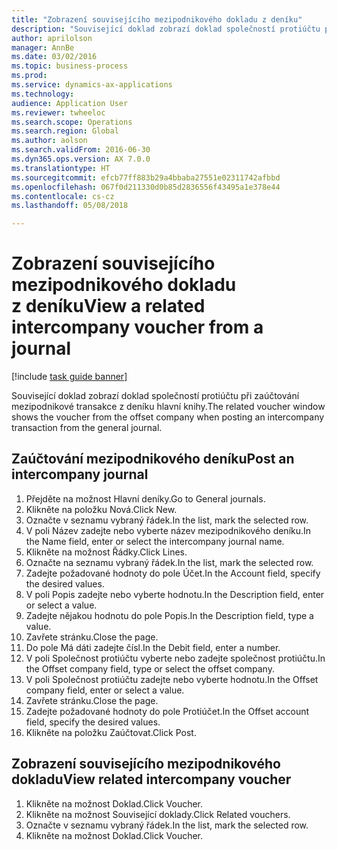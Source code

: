 ```yaml
--- 
title: "Zobrazení souvisejícího mezipodnikového dokladu z deníku"
description: "Související doklad zobrazí doklad společností protiúčtu při zaúčtování mezipodnikové transakce z deníku hlavní knihy."
author: aprilolson
manager: AnnBe
ms.date: 03/02/2016
ms.topic: business-process
ms.prod: 
ms.service: dynamics-ax-applications
ms.technology: 
audience: Application User
ms.reviewer: twheeloc
ms.search.scope: Operations
ms.search.region: Global
ms.author: aolson
ms.search.validFrom: 2016-06-30
ms.dyn365.ops.version: AX 7.0.0
ms.translationtype: HT
ms.sourcegitcommit: efcb77ff883b29a4bbaba27551e02311742afbbd
ms.openlocfilehash: 067f0d211330d0b85d2836556f43495a1e378e44
ms.contentlocale: cs-cz
ms.lasthandoff: 05/08/2018

---
```

# <a name="view-a-related-intercompany-voucher-from-a-journal"></a><span data-ttu-id="ef225-103">Zobrazení souvisejícího mezipodnikového dokladu z deníku</span><span class="sxs-lookup"><span data-stu-id="ef225-103">View a related intercompany voucher from a journal</span></span>

[!include [task guide banner](../../includes/task-guide-banner.md)]

<span data-ttu-id="ef225-104">Související doklad zobrazí doklad společností protiúčtu při zaúčtování mezipodnikové transakce z deníku hlavní knihy.</span><span class="sxs-lookup"><span data-stu-id="ef225-104">The related voucher window shows the voucher from the offset company when posting an intercompany transaction from the general journal.</span></span>


## <a name="post-an-intercompany-journal"></a><span data-ttu-id="ef225-105">Zaúčtování mezipodnikového deníku</span><span class="sxs-lookup"><span data-stu-id="ef225-105">Post an intercompany journal</span></span>
1. <span data-ttu-id="ef225-106">Přejděte na možnost Hlavní deníky.</span><span class="sxs-lookup"><span data-stu-id="ef225-106">Go to General journals.</span></span>
2. <span data-ttu-id="ef225-107">Klikněte na položku Nová.</span><span class="sxs-lookup"><span data-stu-id="ef225-107">Click New.</span></span>
3. <span data-ttu-id="ef225-108">Označte v seznamu vybraný řádek.</span><span class="sxs-lookup"><span data-stu-id="ef225-108">In the list, mark the selected row.</span></span>
4. <span data-ttu-id="ef225-109">V poli Název zadejte nebo vyberte název mezipodnikového deníku.</span><span class="sxs-lookup"><span data-stu-id="ef225-109">In the Name field, enter or select the intercompany journal name.</span></span>
5. <span data-ttu-id="ef225-110">Klikněte na možnost Řádky.</span><span class="sxs-lookup"><span data-stu-id="ef225-110">Click Lines.</span></span>
6. <span data-ttu-id="ef225-111">Označte na seznamu vybraný řádek.</span><span class="sxs-lookup"><span data-stu-id="ef225-111">In the list, mark the selected row.</span></span>
7. <span data-ttu-id="ef225-112">Zadejte požadované hodnoty do pole Účet.</span><span class="sxs-lookup"><span data-stu-id="ef225-112">In the Account field, specify the desired values.</span></span>
8. <span data-ttu-id="ef225-113">V poli Popis zadejte nebo vyberte hodnotu.</span><span class="sxs-lookup"><span data-stu-id="ef225-113">In the Description field, enter or select a value.</span></span>
9. <span data-ttu-id="ef225-114">Zadejte nějakou hodnotu do pole Popis.</span><span class="sxs-lookup"><span data-stu-id="ef225-114">In the Description field, type a value.</span></span>
10. <span data-ttu-id="ef225-115">Zavřete stránku.</span><span class="sxs-lookup"><span data-stu-id="ef225-115">Close the page.</span></span>
11. <span data-ttu-id="ef225-116">Do pole Má dáti zadejte čísl.</span><span class="sxs-lookup"><span data-stu-id="ef225-116">In the Debit field, enter a number.</span></span>
12. <span data-ttu-id="ef225-117">V poli Společnost protiúčtu vyberte nebo zadejte společnost protiúčtu.</span><span class="sxs-lookup"><span data-stu-id="ef225-117">In the Offset company field, type or select the offset company.</span></span>
13. <span data-ttu-id="ef225-118">V poli Společnost protiúčtu zadejte nebo vyberte hodnotu.</span><span class="sxs-lookup"><span data-stu-id="ef225-118">In the Offset company field, enter or select a value.</span></span>
14. <span data-ttu-id="ef225-119">Zavřete stránku.</span><span class="sxs-lookup"><span data-stu-id="ef225-119">Close the page.</span></span>
15. <span data-ttu-id="ef225-120">Zadejte požadované hodnoty do pole Protiúčet.</span><span class="sxs-lookup"><span data-stu-id="ef225-120">In the Offset account field, specify the desired values.</span></span>
16. <span data-ttu-id="ef225-121">Klikněte na položku Zaúčtovat.</span><span class="sxs-lookup"><span data-stu-id="ef225-121">Click Post.</span></span>

## <a name="view-related-intercompany-voucher"></a><span data-ttu-id="ef225-122">Zobrazení souvisejícího mezipodnikového dokladu</span><span class="sxs-lookup"><span data-stu-id="ef225-122">View related intercompany voucher</span></span>
1. <span data-ttu-id="ef225-123">Klikněte na možnost Doklad.</span><span class="sxs-lookup"><span data-stu-id="ef225-123">Click Voucher.</span></span>
2. <span data-ttu-id="ef225-124">Klikněte na možnost Související doklady.</span><span class="sxs-lookup"><span data-stu-id="ef225-124">Click Related vouchers.</span></span>
3. <span data-ttu-id="ef225-125">Označte v seznamu vybraný řádek.</span><span class="sxs-lookup"><span data-stu-id="ef225-125">In the list, mark the selected row.</span></span>
4. <span data-ttu-id="ef225-126">Klikněte na možnost Doklad.</span><span class="sxs-lookup"><span data-stu-id="ef225-126">Click Voucher.</span></span>


